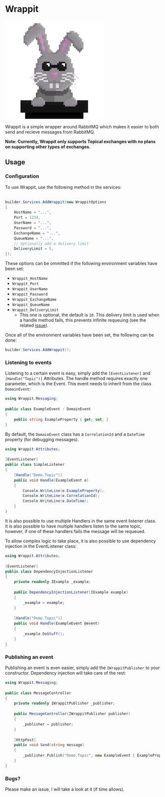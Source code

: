 # Wrappit

![Wrappit logo](logo.png)

Wrappit is a simple wrapper around RabbitMQ which makes it easier to both send and recieve messages from RabbitMQ.

**Note: Currently, Wrappit only supports Topical exchanges with no plans on supporting other types of exchanges.**

## Usage

### Configuration

To use Wrappit, use the following method in the services:

```csharp

builder.Services.AddWrappit(new WrappitOptions
{
	HostName = "...",
	Port = 1234,
	UserName = "...",
	Password = "...",
	ExchangeName = "...",
	QueueName = "...",
	// Optionally add a delivery limit
	DeliveryLimit = 5,
});

```

These options can be ommitted if the following environment variables have been set:
 * `Wrappit_HostName`
 * `Wrappit_Port`
 * `Wrappit_UserName`
 * `Wrappit_Password`
 * `Wrappit_ExchangeName`
 * `Wrappit_QueueName`
 * `Wrappit_DeliveryLimit`
   * This one is optional, the default is `10`. This delivery limit is used when a handle method fails, this prevents infinite requeuing (see the related [issue](https://github.com/xandervedder/Wrappit/issues/1)).

Once all of the environment variables have been set, the following can be done:

```csharp
builder.Services.AddWrappit();
``` 

### Listening to events

Listening to a certain event is easy, simply add the `[EventListener]` and `[Handle("Topic")]` Attributes.
The handle method requires exactly one parameter, which is the Event. This event needs to inherit from the class `DomainEvent`:

```csharp
using Wrappit.Messaging;

public class ExampleEvent : DomainEvent 
{
    public string ExampleProperty { get; set; }
}
```

By default, the `DomainEvent` class has a `CorrelationId` and a `DateTime` property (for debugging messages).  

```csharp
using Wrappit.Attributes;

[EventListener]
public class SimpleListener
{
    [Handle("Demo.Topic")]
    public void Handle(ExampleEvent e)
    {
        Console.WriteLine(e.ExampleProperty);
        Console.WriteLine(e.CorrelationId);
        Console.WriteLine(e.DateTime);
    }
}
```

It is also possible to use multiple Handlers in the same event listener class. It is also possible to have multiple handlers listen to the same topic, however, if one of these handlers fails the message will be requeued.

To allow complex logic to take place, it is also possible to use dependency injection in the EventListener class:

```csharp
using Wrappit.Attributes;

[EventListener]
public class DependencyInjectionListener
{
    private readonly IExample _example;

    public DependencyInjectionListener(IExample example)
    {
        _example = example;
    }

    [Handle("Demo.Topic")]
    public void Handle(ExampleEvent @event)
    {
        _example.DoStuff();
    }
}
```

### Publishing an event

Publishing an event is even easier, simply add the `IWrappitPublisher` to your constructor. Dependency injection will take care of the rest:

```csharp
using Wrappit.Messaging;

public class MessageController
{
    private readonly IWrappitPublisher _publisher;

    public MessageController(IWrappitPublisher publisher)
    {
        _publisher = publisher;
    }

    [HttpPost]
    public void Send(string message)
    {
        _publisher.Publish("Demo.Topic", new ExampleEvent { ExampleProperty = message });
    }
}
```

### Bugs?

Please make an issue, I will take a look at it (if time allows).
